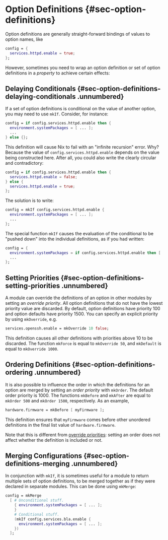 # Option Definitions {#sec-option-definitions}

Option definitions are generally straight-forward bindings of values to
option names, like

```nix
config = {
  services.httpd.enable = true;
};
```

However, sometimes you need to wrap an option definition or set of
option definitions in a *property* to achieve certain effects:

## Delaying Conditionals {#sec-option-definitions-delaying-conditionals .unnumbered}

If a set of option definitions is conditional on the value of another
option, you may need to use `mkIf`. Consider, for instance:

```nix
config = if config.services.httpd.enable then {
  environment.systemPackages = [ ... ];
  ...
} else {};
```

This definition will cause Nix to fail with an "infinite recursion"
error. Why? Because the value of `config.services.httpd.enable` depends
on the value being constructed here. After all, you could also write the
clearly circular and contradictory:

```nix
config = if config.services.httpd.enable then {
  services.httpd.enable = false;
} else {
  services.httpd.enable = true;
};
```

The solution is to write:

```nix
config = mkIf config.services.httpd.enable {
  environment.systemPackages = [ ... ];
  ...
};
```

The special function `mkIf` causes the evaluation of the conditional to
be "pushed down" into the individual definitions, as if you had written:

```nix
config = {
  environment.systemPackages = if config.services.httpd.enable then [ ... ] else [];
  ...
};
```

## Setting Priorities {#sec-option-definitions-setting-priorities .unnumbered}

A module can override the definitions of an option in other modules by
setting an *override priority*. All option definitions that do not have the lowest
priority value are discarded. By default, option definitions have
priority 100 and option defaults have priority 1500.
You can specify an explicit priority by using `mkOverride`, e.g.

```nix
services.openssh.enable = mkOverride 10 false;
```

This definition causes all other definitions with priorities above 10 to
be discarded. The function `mkForce` is equal to `mkOverride 50`, and
`mkDefault` is equal to `mkOverride 1000`.

## Ordering Definitions {#sec-option-definitions-ordering .unnumbered}

It is also possible to influence the order in which the definitions for an option are
merged by setting an *order priority* with `mkOrder`. The default order priority is 1000.
The functions `mkBefore` and `mkAfter` are equal to `mkOrder 500` and `mkOrder 1500`, respectively.
As an example,

```nix
hardware.firmware = mkBefore [ myFirmware ];
```

This definition ensures that `myFirmware` comes before other unordered
definitions in the final list value of `hardware.firmware`.

Note that this is different from [override priorities](#sec-option-definitions-setting-priorities):
setting an order does not affect whether the definition is included or not.

## Merging Configurations {#sec-option-definitions-merging .unnumbered}

In conjunction with `mkIf`, it is sometimes useful for a module to
return multiple sets of option definitions, to be merged together as if
they were declared in separate modules. This can be done using
`mkMerge`:

```nix
config = mkMerge
  [ # Unconditional stuff.
    { environment.systemPackages = [ ... ];
    }
    # Conditional stuff.
    (mkIf config.services.bla.enable {
      environment.systemPackages = [ ... ];
    })
  ];
```
